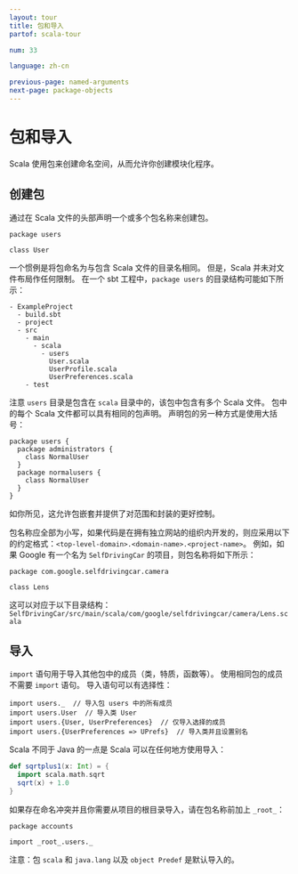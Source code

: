```yaml
---
layout: tour
title: 包和导入
partof: scala-tour

num: 33

language: zh-cn

previous-page: named-arguments
next-page: package-objects
---
```


# 包和导入
Scala 使用包来创建命名空间，从而允许你创建模块化程序。

## 创建包
通过在 Scala 文件的头部声明一个或多个包名称来创建包。

```
package users

class User
```
一个惯例是将包命名为与包含 Scala 文件的目录名相同。 但是，Scala 并未对文件布局作任何限制。 在一个 sbt 工程中，`package users` 的目录结构可能如下所示：
```
- ExampleProject
  - build.sbt
  - project
  - src
    - main
      - scala
        - users
          User.scala
          UserProfile.scala
          UserPreferences.scala
    - test
```
注意 `users` 目录是包含在 `scala` 目录中的，该包中包含有多个 Scala 文件。 包中的每个 Scala 文件都可以具有相同的包声明。 声明包的另一种方式是使用大括号：
```
package users {
  package administrators {
    class NormalUser
  }
  package normalusers {
    class NormalUser
  }
}
```
如你所见，这允许包嵌套并提供了对范围和封装的更好控制。

包名称应全部为小写，如果代码是在拥有独立网站的组织内开发的，则应采用以下的约定格式：`<top-level-domain>.<domain-name>.<project-name>`。 例如，如果 Google 有一个名为 `SelfDrivingCar` 的项目，则包名称将如下所示：
```
package com.google.selfdrivingcar.camera

class Lens
```
这可以对应于以下目录结构：`SelfDrivingCar/src/main/scala/com/google/selfdrivingcar/camera/Lens.scala`

## 导入
`import` 语句用于导入其他包中的成员（类，特质，函数等）。 使用相同包的成员不需要 `import` 语句。 导入语句可以有选择性：
```
import users._  // 导入包 users 中的所有成员
import users.User  // 导入类 User
import users.{User, UserPreferences}  // 仅导入选择的成员
import users.{UserPreferences => UPrefs}  // 导入类并且设置别名
```

Scala 不同于 Java 的一点是 Scala 可以在任何地方使用导入：

```scala mdoc
def sqrtplus1(x: Int) = {
  import scala.math.sqrt
  sqrt(x) + 1.0
}
```
如果存在命名冲突并且你需要从项目的根目录导入，请在包名称前加上 `_root_`：
```
package accounts

import _root_.users._
```


注意：包 `scala` 和 `java.lang` 以及 `object Predef` 是默认导入的。
